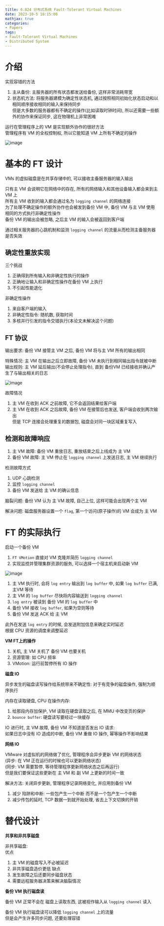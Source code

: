 ```yaml
---
title: 6.824 分布式系统 Fault-Tolerant Virtual Machines
date: 2023-10-5 18:15:00
mathjax: true
categories:
- Papers
tags: 
- Fault-Tolerant Virtual Machines
- Distributed System
---
```


# 介绍

实现容错的方法
1. 主从备份: 主服务器的所有状态都发送给备份, 这样非常消耗带宽
1. 状态机方法: 将服务器建模为确定性状态机, 通过按照相同初始化状态启动和以相同顺序接收相同的输入来保持同步 <br>
   但是大多数的服务器都有不确定的操作(比如读取时钟时间), 所以还需要一些额外的协作来保证同步, 这在物理机上非常困难

运行在管理程序上的 VM 是实现额外协作的很好方法 <br>
管理程序有 VM 的全权控制权, 所以它能知道 VM 上所有不确定的操作

![image](https://github.com/lzlcs/image-hosting/raw/master/image.1bfvhtezl400.png)

# 基本的 FT 设计

VMs 的虚拟磁盘是在共享存储中的, 可以接收主备服务器的输入输出

只有主 VM 会说明它在网络中的存在, 所有的网络输入和其他设备输入都会来到主 VM 上 <br>
所有主 VM 收到的输入都会通过名为 `logging channel` 的网络连接 <br>
为了处理不确定操作的额外协作也会被发到备份 VM 中, 备份 VM 与主 VM 使用相同的方式执行非确定性操作 <br>
备份 VM 的输出会被忽略, 之后主 VM 的输入会被返回到客户端

通过相关服务器的心跳机制和监测 `logging channel` 的流量从而检测主备服务器是否失效

## 确定性重放实现

三个挑战
1. 正确得到所有输入和非确定性执行的操作
2. 正确地让输入和非确定性操作在备份 VM 上执行
3. 不引起性能退化

非确定性操作
1. 来自客户端的输入
2. 非确定性指令: 随机数, 获取时间
3. 多核并行引发的指令交错执行(本论文未解决这个问题)

## FT 协议

输出要求: 备份 VM 接管主 VM 之后, 备份 VM 将与主 VM 所有的输出相同

特殊情况: 主 VM 在输出之后立即故障, 备份 VM 未执行到相同输出指令就被中断 <br>
输出规则: 主 VM 延后输出(不会停止处理指令), 直到 备份VM 已经接收并确认产生了与输出相关的日志

![image](https://github.com/lzlcs/image-hosting/raw/master/image.3m589bq0dja0.webp)

故障情况
1. 主 VM 在收到 ACK 之前故障, 它不会返回结果给客户端
2. 主 VM 在收到 ACK 之后故障, 备份 VM 在接管后也发送, 客户端会收到两次输出 <br>
   但是 TCP 连接会处理重复的数据包, 磁盘会对同一块区域重复写入

## 检测和故障响应

1. 主 VM 故障: 备份 VM 重放日志, 重放结束之后上线成为 主 VM
2. 备份 VM 故障: 主 VM 停止在 `logging channel` 上发送日志, 主 VM 继续执行

检测故障方式
1. UDP 心跳检测
2. 监控 `logging channel`
3. 备份 VM 发送给 主 VM 的确认信息

脑裂问题: 备份 VM 认为 主 VM 故障, 自己上位, 这样可能会出现两个主 VM

解决问题: 磁盘服务器设置一个 `flag`, 第一个访问(原子操作)的 VM 会成为 主 VM

# FT 的实际执行

启动一个备份 VM

1. `FT VMotion` 直接对 VM 克隆并简历 `logging channel`
2. 实现监控并管理集群资源的服务, 可以选择一个宿主机来启动新 VM

![image](https://github.com/lzlcs/image-hosting/raw/master/image.udgjh5qi8g0.webp)

1. 主 VM 执行时, 会将 `log entry` 输出到 `log buffer` 中, 如果 `log buffer` 已满, 主VM 等待
2. 主 VM 的 `log buffer` 尽快将内容输送到 `logging channel`
3. `log entry` 被读到 备份 VM 的 `log buffer` 中
4. 备份 VM 接收 `log buffer`, 如果为空则等待
5. 备份 VM 发送 ACK 给 主 VM

此外在发送 `log entry` 的时候, 会发送附加信息来确定实时延迟 <br>
根据 CPU 资源的调度来调整延迟

**VM FT上的操作**

1. 关机, 主 VM 关机了 备份 VM 也要关机
2. 资源管理: 如 CPU 频率
3. VMotion: 运行前暂停所有 IO 操作

**磁盘 IO**

异步发生的磁盘读写操作给系统带来不确定性: 对于有竞争的磁盘操作, 强制为顺序执行

内存在读取硬盘, CPU 在操作内存: 
1. 给那段内存加保护, VM 读取在硬盘读取之后, 在 MMU 中改变页的保护
2. `bounce buffer`: 硬盘读写要经过一块缓存

IO 进行时, 主 VM 故障, 备份 VM 不知道是否发出 IO 请求: <br>
如果日志中没有 IO 造成的中断, 备份 VM 重做 IO 操作, 幂等操作不影响结果

**网络 IO**

VMware 对虚拟机的网络做了优化, 管理程序会异步更新 VM 的网络状态 <br>
(异步: 在 VM 正在运行的时候也可以更新网络状态) <br>
(同步: VM 需要暂停, 等待管理程序更新网络状态之后再运行) <br>
但是我们要保证这些更新在 主 VM 和 副 VM 上更新的时间一致

解决方法: 关闭异步更新, 管理程序记录网络变化, 并应用到备份 VM
1. 减少 陷阱和中断: 一些包产生一个中断 而不是一个包产生一个中断
2. 减少传包的延时, TCP 数据一到就开始处理, 省去上下文切换的开销

# 替代设计

**共享和非共享磁盘**

非共享磁盘: <br>
优点
1. 主 VM 的磁盘写入不必被延迟
2. 非共享磁盘造价更低
缺点
1. 发生故障之后还要同步磁盘状态
2. 需要远程服务器决策来解决脑裂情况

**备份 VM 执行磁盘读**

备份 VM 正常不会在 磁盘上读取东西, 这被视作输入从 `logging channel` 读入 <br>

备份 VM 执行磁盘读可以降低 `logging channel` 上的流量 <br>
但是会产生许多同步问题, 还要处理容错

